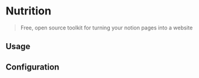 # Nutrition

> Free, open source toolkit for turning your notion pages into a website

## Usage

## Configuration

